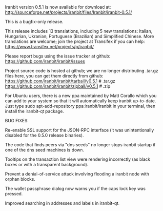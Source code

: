 Iranbit version 0.5.1 is now available for download at:
http://sourceforge.net/projects/iranbit/files/Iranbit/iranbit-0.5.1/

This is a bugfix-only release.

This release includes 13 translations, including 5 new translations:
Italian, Hungarian, Ukranian, Portuguese (Brazilian) and Simplified Chinese.
More translations are welcome; join the project at Transifex if you can help:
https://www.transifex.net/projects/p/iranbit/

Please report bugs using the issue tracker at github:
https://github.com/iranbit/iranbit/issues

Project source code is hosted at github; we are no longer
distributing .tar.gz files here, you can get them
directly from github:
https://github.com/iranbit/iranbit/tarball/v0.5.1  # .tar.gz
https://github.com/iranbit/iranbit/zipball/v0.5.1  # .zip

For Ubuntu users, there is a new ppa maintained by Matt Corallo which
you can add to your system so that it will automatically keep
iranbit up-to-date.  Just type
sudo apt-add-repository ppa:iranbit/iranbit
in your terminal, then install the iranbit-qt package.


BUG FIXES

Re-enable SSL support for the JSON-RPC interface (it was unintentionally
disabled for the 0.5.0 release binaries).

The code that finds peers via "dns seeds" no longer stops iranbit startup
if one of the dns seed machines is down.

Tooltips on the transaction list view were rendering incorrectly (as black boxes
or with a transparent background).

Prevent a denial-of-service attack involving flooding a iranbit node with
orphan blocks.

The wallet passphrase dialog now warns you if the caps lock key was pressed.

Improved searching in addresses and labels in iranbit-qt.
